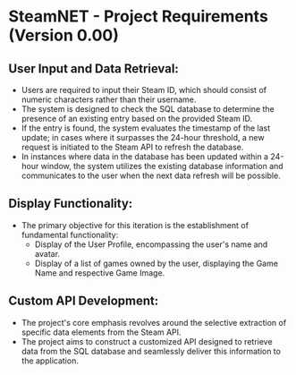 # SteamNET - Project Requirements (Version 0.00)

## User Input and Data Retrieval:

- Users are required to input their Steam ID, which should consist of numeric characters rather than their username.
- The system is designed to check the SQL database to determine the presence of an existing entry based on the provided Steam ID.
- If the entry is found, the system evaluates the timestamp of the last update; in cases where it surpasses the 24-hour threshold, a new request is initiated to the Steam API to refresh the database.
- In instances where data in the database has been updated within a 24-hour window, the system utilizes the existing database information and communicates to the user when the next data refresh will be possible.

## Display Functionality:

- The primary objective for this iteration is the establishment of fundamental functionality:
  - Display of the User Profile, encompassing the user's name and avatar.
  - Display of a list of games owned by the user, displaying the Game Name and respective Game Image.

## Custom API Development:

- The project's core emphasis revolves around the selective extraction of specific data elements from the Steam API.
- The project aims to construct a customized API designed to retrieve data from the SQL database and seamlessly deliver this information to the application.